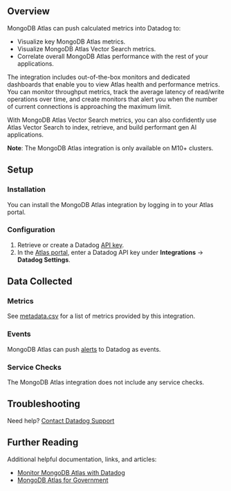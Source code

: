 ## Overview

MongoDB Atlas can push calculated metrics into Datadog to:

- Visualize key MongoDB Atlas metrics.
- Visualize MongoDB Atlas Vector Search metrics.
- Correlate overall MongoDB Atlas performance with the rest of your applications.

The integration includes out-of-the-box monitors and dedicated dashboards that enable you to view Atlas health and performance metrics. You can monitor throughput metrics, track the average latency of read/write operations over time, and create monitors that alert you when the number of current connections is approaching the maximum limit.

With MongoDB Atlas Vector Search metrics, you can also confidently use Atlas Vector Search to index, retrieve, and build performant gen AI applications.

**Note**: The MongoDB Atlas integration is only available on M10+ clusters.

## Setup

### Installation

You can install the MongoDB Atlas integration by logging in to your Atlas portal.

### Configuration

1. Retrieve or create a Datadog [API key][1].
2. In the [Atlas portal][2], enter a Datadog API key under **Integrations** -> **Datadog Settings**.

## Data Collected

### Metrics

See [metadata.csv][3] for a list of metrics provided by this integration.

### Events

MongoDB Atlas can push [alerts][4] to Datadog as events.

### Service Checks

The MongoDB Atlas integration does not include any service checks.

## Troubleshooting

Need help? [Contact Datadog Support][5]

## Further Reading

Additional helpful documentation, links, and articles:

- [Monitor MongoDB Atlas with Datadog][6]
- [MongoDB Atlas for Government][7]

[1]: /organization-settings/api-keys
[2]: https://docs.atlas.mongodb.com/tutorial/monitoring-integrations/#procedure
[3]: https://github.com/DataDog/integrations-extras/blob/master/mongodb_atlas/metadata.csv
[4]: https://www.mongodb.com/docs/atlas/configure-alerts/#std-label-notification-options
[5]: https://docs.datadoghq.com/help/
[6]: https://www.datadoghq.com/blog/monitor-atlas-performance-metrics-with-datadog/
[7]: https://www.mongodb.com/products/platform/atlas-for-government
